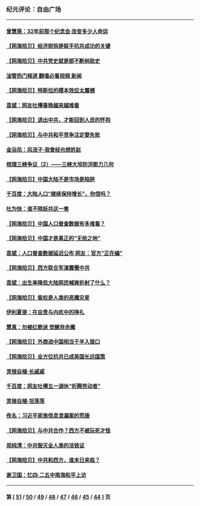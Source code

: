 ### 纪元评论：自由广场
---
#### [曾慧燕：32年前那个纪念会 改变多少人命运](../../pages/nsc993/n12934233.md?05092111) 
#### [【网海拾贝】经济脱钩是联手抗共成功的关键](../../pages/nsc993/n12934176.md?05092111) 
#### [【网海拾贝】中共党史就是部不断树敌史](../../pages/nsc993/n12932844.md?05092111) 
#### [油管热门频道 翻墙必看视频 新闻](ok?05092111)
#### [【网海拾贝】特斯拉的模本效应太震撼](../../pages/nsc993/n12925626.md?05092111) 
#### [袁斌：网友吐槽春晚越来越难看](../../pages/nsc993/n12750619.md?05092111) 
#### [【网海拾贝】退出中共，才能回到人民的怀抱](../../pages/nsc993/n12352634.md?05092111) 
#### [【网海拾贝】与中共和平竞争注定要失败](../../pages/nsc993/n12923326.md?05092111) 
#### [金浴凤：风流子‧我曾经也想姓赵](../../pages/nsc993/n12920911.md?05092111) 
#### [梳理三峡争议（2）——三峡大坝防洪能力几何](../../pages/nsc993/n12920173.md?05092111) 
#### [【网海拾贝】中国大陆不是市场是陷阱](../../pages/nsc993/n12920143.md?05092111) 
#### [千百度：大陆人口“继续保持增长”，你信吗？](../../pages/nsc993/n12918946.md?05092111) 
#### [吐为快：谁不晓妖共这一套](../../pages/nsc993/n12918941.md?05092111) 
#### [【网海拾贝】中国人口普查数据有多难看？](../../pages/nsc993/n12917822.md?05092111) 
#### [【网海拾贝】中国才是真正的“无依之地”](../../pages/nsc993/n12915845.md?05092111) 
#### [袁斌：人口普查数据延迟公布 网友：官方“正在编”](../../pages/nsc993/n12915748.md?05092111) 
#### [【网海拾贝】西方联合军演震慑中共](../../pages/nsc993/n12913466.md?05092111) 
#### [袁斌：出生率降低大陆网民喊爽折射了什么？](../../pages/nsc993/n12913365.md?05092111) 
#### [【网海拾贝】极权是人类的恶魔灾星](../../pages/nsc993/n12910697.md?05092111) 
#### [伊利夏提：在自责与内疚中的挣扎](../../pages/nsc993/n12910493.md?05092111) 
#### [慧真：勿被红歌迷 觉醒弃赤魔](../../pages/nsc993/n12910485.md?05092111) 
#### [【网海拾贝】外商进中国相当于羊入狼口](../../pages/nsc993/n12908274.md?05092111) 
#### [【网海拾贝】全方位抗共已成美国长远国策](../../pages/nsc993/n12906878.md?05092111) 
#### [灵根自植‧长戚戚](../../pages/nsc993/n12905585.md?05092111) 
#### [千百度：网友吐槽五一调休“折腾劳动者”](../../pages/nsc993/n12905934.md?05092111) 
#### [灵根自植‧坦荡荡](../../pages/nsc993/n12905562.md?05092111) 
#### [佚名：习近平家族信息泄漏案的荒唐](../../pages/nsc993/n12904705.md?05092111) 
#### [【网海拾贝】与中共合作？西方不被玩死才怪](../../pages/nsc993/n12903873.md?05092111) 
#### [郑纯清：中共毁灭全人类的活铁证](../../pages/nsc993/n12903785.md?05092111) 
#### [【网海拾贝】中共和西方，谁末日来临？](../../pages/nsc993/n12903482.md?05092111) 
#### [谢卫国：忆四‧二五中南海和平上访](../../pages/nsc993/n12902192.md?05092111) 

---
#### 第 [ [51](./51.md?05092111) / [50](./50.md?05092111) / [49](./49.md?05092111) / [48](./48.md?05092111) / [47](./47.md?05092111) / [46](./46.md?05092111) / [45](./45.md?05092111) / [44](./44.md?05092111) ] 页
